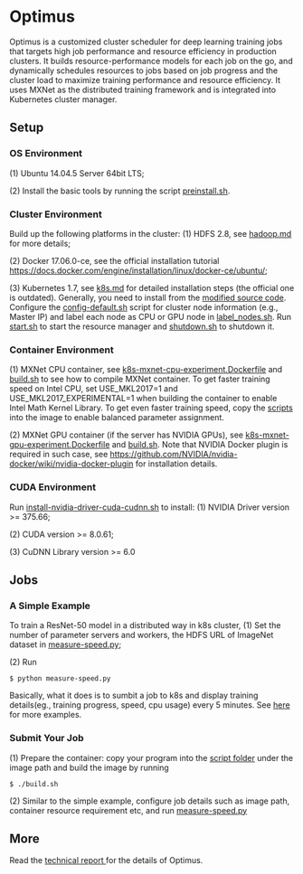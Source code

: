 # Optimus

Optimus is a customized cluster scheduler for deep learning training jobs that targets high job performance and resource efficiency in production clusters. It builds resource-performance models for each job on the go, and dynamically schedules resources to jobs based on job progress and the cluster load to maximize training performance and resource efficiency. It uses MXNet as the distributed training framework and is integrated into Kubernetes cluster manager.

## Setup
### OS Environment
(1) Ubuntu 14.04.5 Server 64bit LTS;

(2) Install the basic tools by running the script <a href="https://github.com/eurosys18-Optimus/Optimus/blob/master/notes/preinstall.sh">preinstall.sh</a>.

### Cluster Environment
Build up the following platforms in the cluster:
(1) HDFS 2.8, see <a href="https://github.com/eurosys18-Optimus/Optimus/blob/master/notes/hadoop.md">hadoop.md</a> for more details;

(2) Docker 17.06.0-ce, see the official installation tutorial https://docs.docker.com/engine/installation/linux/docker-ce/ubuntu/;

(3) Kubernetes 1.7, see <a href="https://github.com/eurosys18-Optimus/Optimus/blob/master/notes/hadoop.md">k8s.md</a> for detailed installation steps (the official one is outdated). Generally, you need to install from the <a href="https://github.com/eurosys18-Optimus/Optimus/tree/master/k8s/src">modified source code</a>. Configure the <a href="https://github.com/eurosys18-Optimus/Optimus/blob/master/k8s/scripts/config-default.sh">config-default.sh</a> script for cluster node information (e.g., Master IP) and label each node as CPU or GPU node in <a href="https://github.com/eurosys18-Optimus/Optimus/blob/master/k8s/scripts/label_nodes.sh"> label_nodes.sh</a>. Run <a href="https://github.com/eurosys18-Optimus/Optimus/blob/master/k8s/scripts/start.sh"> start.sh</a> to start the resource manager and <a href="https://github.com/eurosys18-Optimus/Optimus/blob/master/k8s/scripts/start.sh"> shutdown.sh</a> to shutdown it.


### Container Environment
(1) MXNet CPU container, see <a href="https://github.com/eurosys18-Optimus/Optimus/tree/master/images/cpu">k8s-mxnet-cpu-experiment.Dockerfile</a> and <a href="https://github.com/eurosys18-Optimus/Optimus/blob/master/images/cpu/build.sh">build.sh</a> to see how to compile MXNet container. To get faster training speed on Intel CPU, set USE_MKL2017=1 and USE_MKL2017_EXPERIMENTAL=1 when building the container to enable Intel Math Kernel Library. To get even faster training speed, copy the  <a href="https://github.com/eurosys18-Optimus/Optimus/tree/master/mxnet/params_distribution/implementation">scripts</a> into the image to enable balanced parameter assignment.

(2) MXNet GPU container (if the server has NVIDIA GPUs), see <a href="https://github.com/eurosys18-Optimus/Optimus/tree/master/images/gpu">k8s-mxnet-gpu-experiment.Dockerfile</a> and <a href="https://github.com/eurosys18-Optimus/Optimus/blob/master/images/gpu/build.sh">build.sh</a>. Note that NVIDIA Docker plugin is required in such case, see https://github.com/NVIDIA/nvidia-docker/wiki/nvidia-docker-plugin for installation details.

### CUDA Environment
Run <a href="https://github.com/eurosys18-Optimus/Optimus/blob/master/nvidia/install-nvidia-driver-cuda-cudnn.sh">install-nvidia-driver-cuda-cudnn.sh</a> to install:
(1) NVIDIA Driver version >= 375.66;

(2) CUDA version >= 8.0.61;

(3) CuDNN Library version >= 6.0


## Jobs
### A Simple Example
To train a ResNet-50 model in a distributed way in k8s cluster,
(1) Set the number of parameter servers and workers, the HDFS URL of ImageNet dataset in <a href="https://github.com/eurosys18-Optimus/Optimus/blob/master/measurement/training-speed/measure-speed.py">measure-speed.py</a>;

(2) Run
```
$ python measure-speed.py
```

Basically, what it does is to sumbit a job to k8s and display training details(eg., training progress, speed, cpu usage) every 5 minutes. See <a href="https://github.com/eurosys18-Optimus/Optimus/tree/master/measurement/examples">here</a> for more examples.

### Submit Your Job
(1) Prepare the container: copy your program into the <a href="https://github.com/eurosys18-Optimus/Optimus/tree/master/images/gpu/scripts">script folder</a> under the image path and build the image by running
```
$ ./build.sh
```

(2) Similar to the simple example, configure job details such as image path, container resource requirement etc, and run <a href="https://github.com/eurosys18-Optimus/Optimus/blob/master/measurement/training-speed/measure-speed.py">measure-speed.py</a>



## More
Read the <a href="https://www.dropbox.com/s/2mlpu2tk74f8cta/technical_report.pdf?dl=0"> technical report </a> for the details of Optimus.
